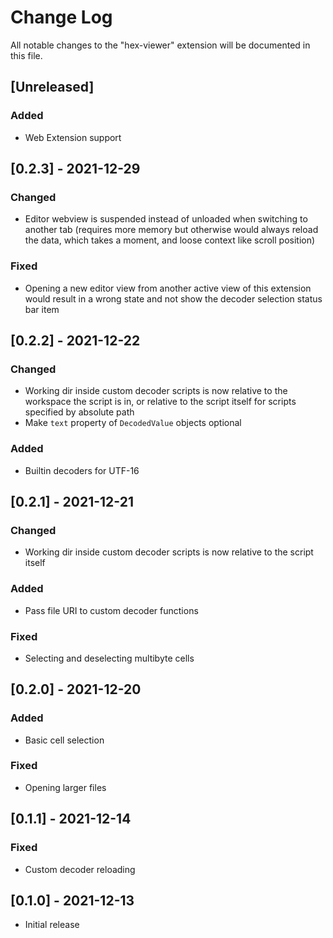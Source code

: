 # Change Log

All notable changes to the "hex-viewer" extension will be documented in this file.

## [Unreleased]
### Added
- Web Extension support

## [0.2.3] - 2021-12-29
### Changed
- Editor webview is suspended instead of unloaded when switching to another tab (requires more memory but otherwise would always reload the data, which takes a moment, and loose context like scroll position)
### Fixed
- Opening a new editor view from another active view of this extension would result in a wrong state and not show the decoder selection status bar item

## [0.2.2] - 2021-12-22
### Changed
- Working dir inside custom decoder scripts is now relative to the workspace the script is in, or relative to the script itself for scripts specified by absolute path
- Make `text` property of `DecodedValue` objects optional
### Added
- Builtin decoders for UTF-16

## [0.2.1] - 2021-12-21
### Changed
- Working dir inside custom decoder scripts is now relative to the script itself
### Added
- Pass file URI to custom decoder functions
### Fixed
- Selecting and deselecting multibyte cells

## [0.2.0] - 2021-12-20
### Added
- Basic cell selection
### Fixed
- Opening larger files

## [0.1.1] - 2021-12-14
### Fixed
- Custom decoder reloading

## [0.1.0] - 2021-12-13
- Initial release
